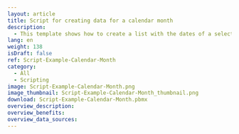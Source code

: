 ```yaml
---
layout: article
title: Script for creating data for a calendar month
description: 
  - This template shows how to create a list with the dates of a selected calendar month using a script.
lang: en
weight: 138
isDraft: false
ref: Script-Example-Calendar-Month
category:
  - All
  - Scripting
image: Script-Example-Calendar-Month.png
image_thumbnail: Script-Example-Calendar-Month_thumbnail.png
download: Script-Example-Calendar-Month.pbmx
overview_description:
overview_benefits:
overview_data_sources:
---
```

